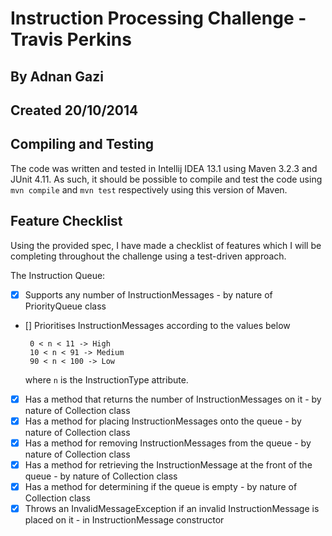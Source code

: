 # Instruction Processing Challenge - Travis Perkins
## By Adnan Gazi
## Created 20/10/2014

## Compiling and Testing
The code was written and tested in Intellij IDEA 13.1 using Maven 3.2.3 and JUnit 4.11. As such, it should be possible
to compile and test the code using `mvn compile` and `mvn test` respectively using this version of Maven.

## Feature Checklist
Using the provided spec, I have made a checklist of features which I will be completing throughout the challenge using
a test-driven approach.

The Instruction Queue:

 - [x] Supports any number of InstructionMessages - by nature of PriorityQueue class
 - [] Prioritises InstructionMessages according to the values below
        
        0 < n < 11 -> High
        10 < n < 91 -> Medium
        90 < n < 100 -> Low
    where `n` is the InstructionType attribute.
 
 - [x] Has a method that returns the number of InstructionMessages on it - by nature of Collection class
 - [x] Has a method for placing InstructionMessages onto the queue - by nature of Collection class
 - [x] Has a method for removing InstructionMessages from the queue - by nature of Collection class
 - [x] Has a method for retrieving the InstructionMessage at the front of the queue - by nature of Collection class
 - [x] Has a method for determining if the queue is empty - by nature of Collection class
 - [x] Throws an InvalidMessageException if an invalid InstructionMessage is placed on it - in InstructionMessage
    constructor